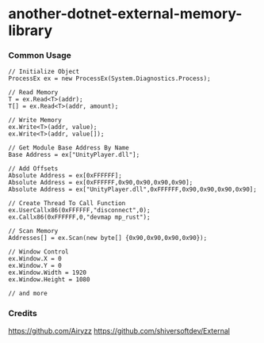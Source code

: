 # another-dotnet-external-memory-library
### Common Usage
```
// Initialize Object
ProcessEx ex = new ProcessEx(System.Diagnostics.Process);

// Read Memory
T = ex.Read<T>(addr);
T[] = ex.Read<T>(addr, amount);

// Write Memory
ex.Write<T>(addr, value);
ex.Write<T>(addr, value[]);

// Get Module Base Address By Name
Base Address = ex["UnityPlayer.dll"];

// Add Offsets
Absolute Address = ex[0xFFFFFF];
Absolute Address = ex[0xFFFFFF,0x90,0x90,0x90,0x90];
Absolute Address = ex["UnityPlayer.dll",0xFFFFFF,0x90,0x90,0x90,0x90];

// Create Thread To Call Function
ex.UserCallx86(0xFFFFFF,"disconnect",0);
ex.Callx86(0xFFFFFF,0,"devmap mp_rust");

// Scan Memory
Addresses[] = ex.Scan(new byte[] {0x90,0x90,0x90,0x90});

// Window Control
ex.Window.X = 0
ex.Window.Y = 0
ex.Window.Width = 1920
ex.Window.Height = 1080

// and more
```
### Credits
https://github.com/Airyzz
https://github.com/shiversoftdev/External

